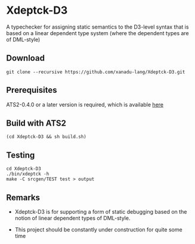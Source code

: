 # Xdeptck-D3

A typechecker for assigning static semantics
to the D3-level syntax that is based on a linear dependent
type system (where the dependent types are of DML-style)

## Download

```
git clone --recursive https://github.com/xanadu-lang/Xdeptck-D3.git
```

## Prerequisites

ATS2-0.4.0 or a later version is required,
which is available [here](http://www.ats-lang.org/Downloads.html)

## Build with ATS2

```
(cd Xdeptck-D3 && sh build.sh)
```

## Testing

```
cd Xdeptck-D3
./bin/xdeptck -h
make -C srcgen/TEST test > output
```

## Remarks

- Xdeptck-D3 is for supporting a form of static debugging based on
  the notion of linear dependent types of DML-style.

- This project should be constantly under construction for quite some time
